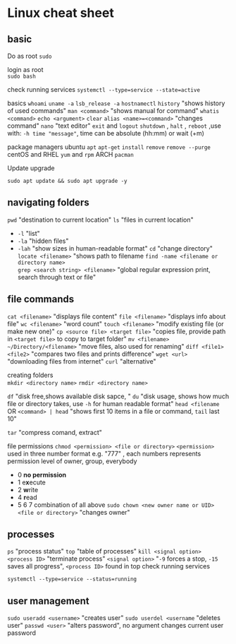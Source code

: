 # Linux cheat sheet

## basic
Do as root 
`sudo`

login as root  
`sudo bash`  

check running services
`systemctl --type=service --state=active`

basics
`whoami` 
`uname -a`
`lsb_release -a`
`hostnamectl`
`history` "shows history of used commands"
`man <command>` "shows manual for command"
`whatis <command>`
`echo <argument>`
`clear`
`alias <name>=<command>` "changes command"
`nano` "text editor"
`exit` and `logout`
`shutdown` , `halt` , `reboot` ,use with: `-h time "message"`, time can be absolute (hh:mm) or wait (+m)

package managers 
ubuntu `apt`
`apt-get`
`install`
`remove`
`remove --purge`
centOS and RHEL `yum` and `rpm`
ARCH `pacman`

Update upgrade  
```
sudo apt update && sudo apt upgrade -y
```  
  
## navigating folders 
`pwd` "destination to current location"
`ls` "files in current location"
- `-l` "list"
- `-la` "hidden files"
- `-lah` "show sizes in human-readable format"
`cd` "change directory"
`locate <filename>`  "shows path to filename
`find -name <filename or directory name>`  
`grep <search string> <filename>` "global regular expression print, search through text or file"

## file commands
`cat <filename>` "displays file content"
`file <filename>` "displays info about file"
`wc <filename>` "word count"
`touch <filename>` "modify existing file (or make new one)"
`cp <source file> <target file>` "copies file, provide path in `<target file>` to copy to target folder"
`mv <filename> ~/Directory/<filename>` "move files, also used for renaming"
`diff <file1> <file2>` "compares two files and prints difference"
`wget <url>` "downloading files from internet"
`curl` "alternative"

creating folders  
`mkdir <directory name>`
`rmdir <directory name>`  

`df` "disk free,shows available disk sapce, "
`du` "disk usage, shows how much file or directory takes, use `-h` for human readable format"
`head <filename` OR `<command> | head` "shows first 10 items in a file or command, `tail` last 10"

`tar` "compress comand, extract"

file permissions
`chmod <permission> <file or directory>`
`<permission>` used in three number format e.g. "777" , each numbers represents permission level of owner, group, everybody
- 0 **no permission**
- 1 e**x**ecute
- 2 **w**rite
- 4 **r**ead
- 5 6 7 combination of all above
`sudo chown <new owner name or UID> <file or directory>` "changes owner"

## processes
`ps` "process status"
`top` "table of processes"
`kill <signal option> <process ID>` "terminate process"
`<signal option>` "`-9` forces a stop, `-15` saves all progress", `<process ID>` found in top
check running services
```
systemctl --type=service --status=running
```

## user management
`sudo useradd <username>` "creates user"
`sudo userdel <username` "deletes user"
`passwd <user>` "alters password", no argument changes current user password